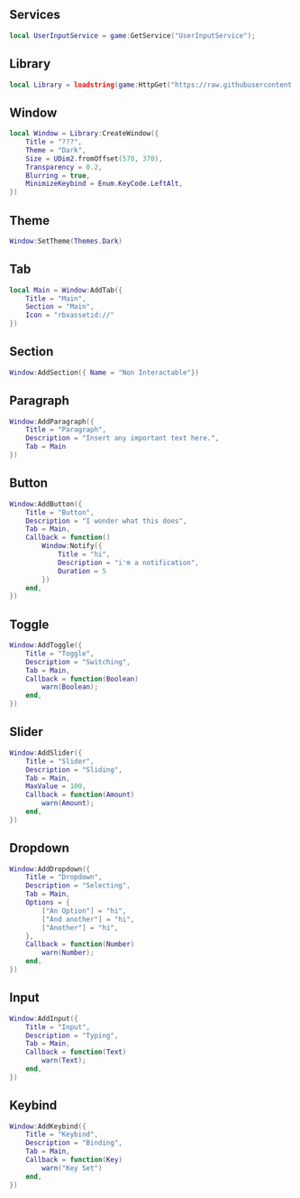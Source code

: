 ## Services
```lua
local UserInputService = game:GetService("UserInputService");
```
## Library
```lua
local Library = loadstring(game:HttpGet("https://raw.githubusercontent.com/lxte/lates-lib/main/Main.lua"))()
```

## Window
```lua
local Window = Library:CreateWindow({
	Title = "???",
	Theme = "Dark",
	Size = UDim2.fromOffset(570, 370),
	Transparency = 0.2,
	Blurring = true,
	MinimizeKeybind = Enum.KeyCode.LeftAlt,
})
```

## Theme
```lua
Window:SetTheme(Themes.Dark)
```

## Tab
```lua
local Main = Window:AddTab({
	Title = "Main",
	Section = "Main",
	Icon = "rbxassetid://"
})
```

## Section
```lua
Window:AddSection({ Name = "Non Interactable"})
```

## Paragraph
```lua
Window:AddParagraph({
	Title = "Paragraph",
	Description = "Insert any important text here.",
	Tab = Main
}) 
```

## Button
```lua
Window:AddButton({
	Title = "Button",
	Description = "I wonder what this does",
	Tab = Main,
	Callback = function() 
		Window:Notify({
			Title = "hi",
			Description = "i'm a notification", 
			Duration = 5
		})
	end,
})
```

## Toggle
```lua
Window:AddToggle({
	Title = "Toggle",
	Description = "Switching",
	Tab = Main,
	Callback = function(Boolean) 
		warn(Boolean);
	end,
})
```

## Slider
```lua
Window:AddSlider({
	Title = "Slider",
	Description = "Sliding",
	Tab = Main,
	MaxValue = 100,
	Callback = function(Amount) 
		warn(Amount);
	end,
})
```

## Dropdown
```lua
Window:AddDropdown({
	Title = "Dropdown",
	Description = "Selecting",
	Tab = Main,
	Options = {
		["An Option"] = "hi",
		["And another"] = "hi",
		["Another"] = "hi",
	},
	Callback = function(Number) 
		warn(Number);
	end,
})
```

## Input
```lua
Window:AddInput({
	Title = "Input",
	Description = "Typing",
	Tab = Main,
	Callback = function(Text) 
		warn(Text);
	end,
})
```

## Keybind
```lua
Window:AddKeybind({
	Title = "Keybind",
	Description = "Binding",
	Tab = Main,
	Callback = function(Key) 
		warn("Key Set")
	end,
})
```

